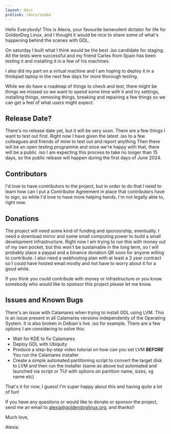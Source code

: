 ```yaml
---
layout: docs
prelink: /docs/index
---
```



Hello Everybody! This is Alexia, your favourite benevolent dictator for life for GoldenDog Linux, and I thought it would be nice to share some of what's happening behind the scenes with GDL.

On saturday I built what I think would be the best .iso candidate for staging. All the tests were successful and my friend Carles from Spain has been testing it and installing it in a few of his machines.

I also did my part on a virtual machine and I am hoping to deploy it in a thinkpad laptop in the next few days for more thorough testing. 

While we do have a roadmap of things to check and test, there might be things we missed so we want to spend some time with it and try settings, installing things, removing things, breaking and repairing a few things
so we can get a feel of what users might expect.

## Release Date?
There's no release date yet, but it will be very soon. There are a few things I want to test out first. Right now I have given the latest .iso to a few colleagues and friends of mine to test out and report anything
Then there will be an open testing programme and once we're happy with that, there will be a public .iso
I am expecting this process to take no longer than 15 days, so the public release will happen during the first days of June 2024.

## Contributors

I'd love to have contributors to the project, but in order to do that I need to learn how can I put a Contributor Agreement in place that contributors have to sign, so while I'd love to have more helping hands, 
I'm not legally able to, right now. 

## Donations

The project will need some kind of funding and sponsorship, eventually. I need a download mirror and some small computing power to build a small development infrastructure. Right now I am trying to run this with money out of my own pocket, but this won't be sustainable in the long term,
 so I will probably place a paypal and a binance donation QR soon for anyone willing to contribute. 
I also need a webhosting plan with at least a 2 year contract so I could have hosted email mostly and not have to worry about it for a good while. 

If you think you could contribute with money or infrastructure or you know somebody who would like to sponsor this project please let me know. 


## Issues and Known Bugs

There's an issue with Calamares when trying to install GDL using LVM. This is an issue present in all Calamares versions independently of the Operating System. It is also broken in Debian's live .iso for example.
There are a few options I am considering to solve this:

- Wait for KDE to fix Calamares
- Deploy GDL with Ubiquity
- Produce a step-by-step video tutorial on how can you set LVM **_BEFORE_** You run the Calamares installer 
- Create a simple automated partitioning script to convert the target disk to LVM and then run the installer (same as above but automated and launched via script or TUI with options on partition name, sizes, vg name etc)

That's it for now, I guess!
I'm super happy about this and having quite a lot of fun!

If you have any questions or would like to donate or sponsor the project, send me an email to alexia@goldendoglinux.org, and thanks!!

Much love,

Alexia.




  